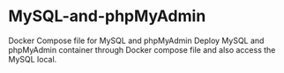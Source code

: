 # MySQL-and-phpMyAdmin
Docker Compose file for MySQL and phpMyAdmin
Deploy MySQL and phpMyAdmin container through Docker compose file and also access the MySQL local.

